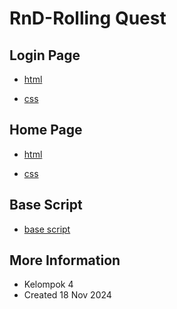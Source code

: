 # RnD-Rolling Quest


## Login Page
* [html](loginPage.html)

* [css](loginPage.css)

## Home Page
* [html](loginPage.html)

* [css](loginPage.css)

## Base Script
* [base script](base.js)


## More Information
* Kelompok 4
* Created 18 Nov 2024
